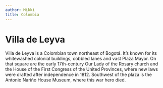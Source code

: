 ```yaml
---
author: Mikki
title: Colombia
---
```


# Villa de Leyva

Villa de Leyva is a Colombian town northeast of Bogotá. It’s known for its whitewashed colonial buildings, cobbled lanes and vast Plaza Mayor. On that square are the early 17th-century Our Lady of the Rosary church and the House of the First Congress of the United Provinces, where new laws were drafted after independence in 1812. Southwest of the plaza is the Antonio Nariño House Museum, where this war hero died.
